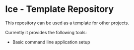 # Ice - Template Repository

This repository can be used as a template for other projects.

Currently it provides the following tools:
* Basic command line application setup
